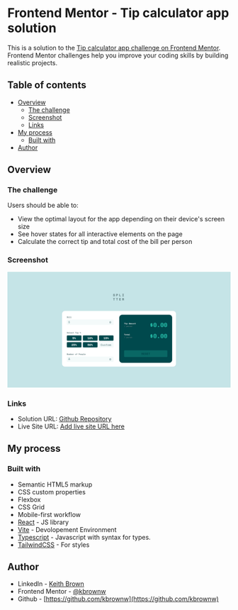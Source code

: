 # Frontend Mentor - Tip calculator app solution

This is a solution to the [Tip calculator app challenge on Frontend Mentor](https://www.frontendmentor.io/challenges/tip-calculator-app-ugJNGbJUX). Frontend Mentor challenges help you improve your coding skills by building realistic projects.

## Table of contents

- [Overview](#overview)
  - [The challenge](#the-challenge)
  - [Screenshot](#screenshot)
  - [Links](#links)
- [My process](#my-process)
  - [Built with](#built-with)
- [Author](#author)

## Overview

### The challenge

Users should be able to:

- View the optimal layout for the app depending on their device's screen size
- See hover states for all interactive elements on the page
- Calculate the correct tip and total cost of the bill per person

### Screenshot

![Home](image.png)

### Links

- Solution URL: [Github Repository](https://github.com/kbrownw/tipSplitter)
- Live Site URL: [Add live site URL here](https://your-live-site-url.com)

## My process

### Built with

- Semantic HTML5 markup
- CSS custom properties
- Flexbox
- CSS Grid
- Mobile-first workflow
- [React](https://reactjs.org/) - JS library
- [Vite](https://vitejs.dev/) - Devolopement Environment
- [Typescript](https://www.typescriptlang.org/) - Javascript with syntax for types.
- [TailwindCSS](https://tailwindcss.com/) - For styles

## Author

- LinkedIn - [Keith Brown](https://www.linkedin.com/in/keith-brown-b9a3a32a2/)
- Frontend Mentor - [@kbrownw](https://www.frontendmentor.io/profile/kbrownw)
- Github - [https://github.com/kbrownw](https://github.com/kbrownw)

